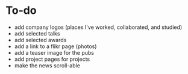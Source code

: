 # To-do

* add company logos (places I've worked, collaborated, and studied)
* add selected talks
* add selected awards
* add a link to a flikr page (photos)
* add a teaser image for the pubs
* add project pages for projects
* make the news scroll-able
